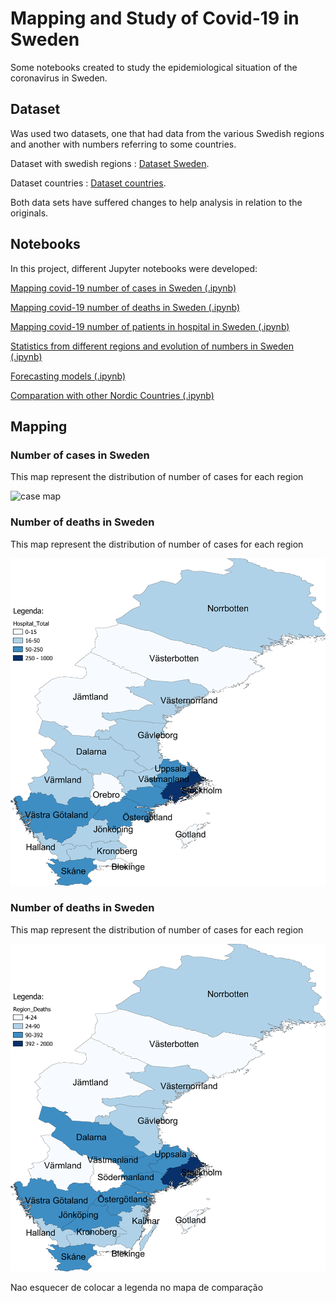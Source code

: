 # Mapping and Study of Covid-19 in Sweden

Some notebooks created to study the epidemiological situation of the coronavirus in Sweden.

## Dataset

Was used two datasets, one that had data from the various Swedish regions and another with numbers
referring to some countries.

Dataset with swedish regions : [Dataset Sweden](https://github.com/franciscocunha57/Epidemologia1/blob/master/Sweden/dados/time_series_confimed-confirmed.csv).

Dataset countries : [Dataset countries](hhttps://github.com/franciscocunha57/Epidemologia1/blob/master/Sweden/dados/owid-covid-data2.csv).

Both data sets have suffered changes to help analysis in relation to the originals.

## Notebooks

In this project, different Jupyter notebooks were developed:

[Mapping covid-19 number of cases in Sweden (.ipynb)](https://github.com/franciscocunha57/Epidemologia1/blob/master/Sweden/Notebooks/mapa_numero_casos.ipynb)

[Mapping covid-19 number of deaths in Sweden (.ipynb)](https://github.com/franciscocunha57/Epidemologia1/blob/master/Sweden/Notebooks/Mapa_mortalidade.ipynb)

[Mapping covid-19 number of patients in hospital in Sweden (.ipynb)](https://github.com/franciscocunha57/Epidemologia1/blob/master/Sweden/Notebooks/Mapa%20de%20dados%20de%20total%20de%20doentes%20em%20Hospital.ipynb)

[Statistics from different regions and evolution of numbers in Sweden (.ipynb)](https://github.com/franciscocunha57/Epidemologia1/blob/master/Sweden/Notebooks/Gr%C3%A1ficos.ipynb)

[Forecasting models (.ipynb)](https://github.com/franciscocunha57/Epidemologia1/blob/master/Sweden/Notebooks/Previsoes_modelos.ipynb)

[Comparation with other Nordic Countries (.ipynb)](https://github.com/franciscocunha57/Epidemologia1/blob/master/Sweden/Notebooks/Comparacao_paises_nordicos.ipynb)

## Mapping


### Number of cases in Sweden

This map represent the distribution of number of cases for each region 

![case map](https://github.com/franciscocunha57/Epidemologia1/blob/master/Sweden/Images/Mapa_numero_casos)



### Number of deaths in Sweden

This map represent the distribution of number of cases for each region 

![case map](https://github.com/franciscocunha57/Epidemologia1/blob/master/Sweden/Images/Mapa_numero_doentes_hospital)



### Number of deaths in Sweden

This map represent the distribution of number of cases for each region 

![case map](https://github.com/franciscocunha57/Epidemologia1/blob/master/Sweden/Images/Mapa_numero_mortes)



Nao esquecer de colocar a legenda no mapa de comparação

